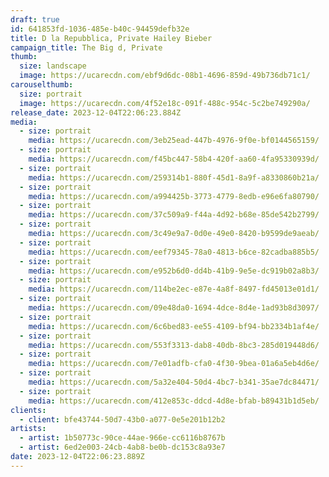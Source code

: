 ```yaml
---
draft: true
id: 641853fd-1036-485e-b40c-94459defb32e
title: D la Repubblica, Private Hailey Bieber
campaign_title: T﻿he Big d, Private
thumb:
  size: landscape
  image: https://ucarecdn.com/ebf9d6dc-08b1-4696-859d-49b736db71c1/
carouselthumb:
  size: portrait
  image: https://ucarecdn.com/4f52e18c-091f-488c-954c-5c2be749290a/
release_date: 2023-12-04T22:06:23.884Z
media:
  - size: portrait
    media: https://ucarecdn.com/3eb25ead-447b-4976-9f0e-bf0144565159/
  - size: portrait
    media: https://ucarecdn.com/f45bc447-58b4-420f-aa60-4fa95330939d/
  - size: portrait
    media: https://ucarecdn.com/259314b1-880f-45d1-8a9f-a8330860b21a/
  - size: portrait
    media: https://ucarecdn.com/a994425b-3773-4779-8edb-e96e6fa80790/
  - size: portrait
    media: https://ucarecdn.com/37c509a9-f44a-4d92-b68e-85de542b2799/
  - size: portrait
    media: https://ucarecdn.com/3c49e9a7-0d0e-49e0-8420-b9599de9aeab/
  - size: portrait
    media: https://ucarecdn.com/eef79345-78a0-4813-b6ce-82cadba885b5/
  - size: portrait
    media: https://ucarecdn.com/e952b6d0-dd4b-41b9-9e5e-dc919b02a8b3/
  - size: portrait
    media: https://ucarecdn.com/114be2ec-e87e-4a8f-8497-fd45013e01d1/
  - size: portrait
    media: https://ucarecdn.com/09e48da0-1694-4dce-8d4e-1ad93b8d3097/
  - size: portrait
    media: https://ucarecdn.com/6c6bed83-ee55-4109-bf94-bb2334b1af4e/
  - size: portrait
    media: https://ucarecdn.com/553f3313-dab8-40db-8bc3-285d019448d6/
  - size: portrait
    media: https://ucarecdn.com/7e01adfb-cfa0-4f30-9bea-01a6a5eb4d6e/
  - size: portrait
    media: https://ucarecdn.com/5a32e404-50d4-4bc7-b341-35ae7dc84471/
  - size: portrait
    media: https://ucarecdn.com/412e853c-ddcd-4d8e-bfab-b89431b1d5eb/
clients:
  - client: bfe43744-50d7-43b0-a077-0e5e201b12b2
artists:
  - artist: 1b50773c-90ce-44ae-966e-cc6116b8767b
  - artist: 6ed2e003-24cb-4ab8-be0b-dc153c8a93e7
date: 2023-12-04T22:06:23.889Z
---
```

